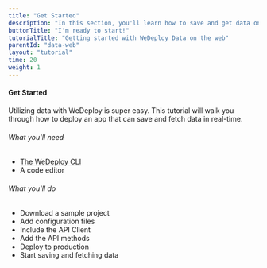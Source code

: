 ```yaml
---
title: "Get Started"
description: "In this section, you'll learn how to save and get data on the web using the WeDeploy API Client."
buttonTitle: "I'm ready to start!"
tutorialTitle: "Getting started with WeDeploy Data on the web"
parentId: "data-web"
layout: "tutorial"
time: 20
weight: 1
---
```


#### Get Started

Utilizing data with WeDeploy is super easy. This tutorial will walk you through how to deploy an app that can save and fetch data in real-time.

###### What you'll need

<ul class="checklist">
  <li><a href="https://wedeploy.com/docs/intro/using-the-command-line/" target="_blank">The WeDeploy CLI</a></li>
  <li>A code editor</li>
</ul>

###### What you'll do

<ul class="checklist">
  <li>Download a sample project</li>
  <li>Add configuration files</li>
  <li>Include the API Client</li>
  <li>Add the API methods</li>
  <li>Deploy to production</li>
  <li>Start saving and fetching data</li>
</ul>

